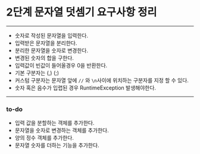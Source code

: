 # 2단계 문자열 덧셈기 요구사항 정리

---

* 숫자로 작성된 문자열을 입력한다.
* 입력받은 문자열을 분리한다.
* 분리한 문자열을 숫자로 변경한다.
* 변경된 숫자의 합을 구한다.
* 입력값이 빈값이 들어올경우 0을 반환한다.
* 기본 구분자는 (,) (;)
* 커스텀 구분자는 문자열 앞에 `//` 와 `\n`사이에 위치하는 구분자를 지정 할 수 있다. 
* 숫자 혹은 음수가 입렵된 경우 RuntimeException 발생해야한다.

---

### to-do

* 입력 값을 분할하는 객체를 추가한다.
* 문자열을 숫자로 변경하는 객체를 추가한다.
* 양의 정수 객체를 추가한다.
* 문자열 숫자를 더하는 기능을 추가한다.
